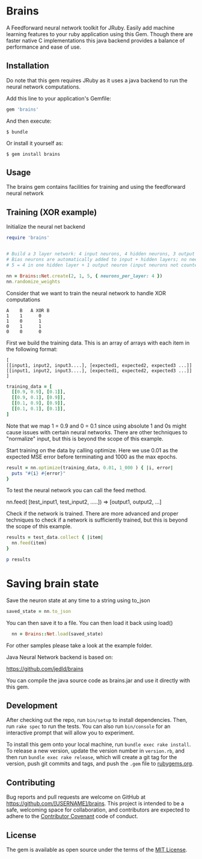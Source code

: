 # Brains

A Feedforward neural network toolkit for JRuby. Easily add machine learning features
to your ruby application using this Gem. Though there are faster native C implementations
this java backend provides a balance of performance and ease of use.

## Installation

Do note that this gem requires JRuby as it uses a java backend to run the neural network
computations.

Add this line to your application's Gemfile:

```ruby
gem 'brains'
```

And then execute:

    $ bundle

Or install it yourself as:

    $ gem install brains

## Usage

The brains gem contains facilities for training and using the feedforward neural network

Training (XOR example)
--------

Initialize the neural net backend

```ruby
require 'brains'


# Build a 3 layer network: 4 input neurons, 4 hidden neurons, 3 output neurons
# Bias neurons are automatically added to input + hidden layers; no need to specify these
# 5 = 4 in one hidden layer + 1 output neuron (input neurons not counted)

nn = Brains::Net.create(2, 1, 5, { neurons_per_layer: 4 })
nn.randomize_weights
```

Consider that we want to train the neural network to handle XOR computations

```
A    B   A XOR B
1    1      0
1    0      1
0    1      1
0    0      0
```

First we build the training data. This is an array of arrays with each item
in the following format:

```
[
[[input1, input2, input3....], [expected1, expected2, expected3 ...]]
[[input1, input2, input3....], [expected1, expected2, expected3 ...]]
]
```

```ruby
training_data = [
  [[0.9, 0.9], [0.1]],
  [[0.9, 0.1], [0.9]],
  [[0.1, 0.9], [0.9]],
  [[0.1, 0.1], [0.1]],
]
```
Note that we map 1 = 0.9 and 0 = 0.1 since using absolute 1 and 0s might cause
issues with certain neural networks. There are other techniques to "normalize"
input, but this is beyond the scope of this example.

Start training on the data by calling optimize. Here we use 0.01 as the expected
MSE error before terminating and 1000 as the max epochs.

```ruby
result = nn.optimize(training_data, 0.01, 1_000 ) { |i, error|
  puts "#{i} #{error}"
}
```

To test the neural network you can call the feed method.

nn.feed( [test_input1, test_input2, .....]) => [output1, output2, ...]

Check if the network is trained. There are more advanced and proper techniques to check if
a network is sufficiently trained, but this is beyond the scope of this example.

```ruby
results = test_data.collect { |item|
  nn.feed(item)
}

p results
```

Saving brain state
==================

Save the neuron state at any time to a string using to_json

```ruby
saved_state = nn.to_json
```

You can then save it to a file. You can then load it back using load()

```ruby
  nn = Brains::Net.load(saved_state)
```

For other samples please take a look at the example folder.

Java Neural Network backend is based on:

https://github.com/jedld/brains

You can compile the java source code as brains.jar and use it directly with this gem.

## Development

After checking out the repo, run `bin/setup` to install dependencies. Then, run `rake spec` to run the tests. You can also run `bin/console` for an interactive prompt that will allow you to experiment.

To install this gem onto your local machine, run `bundle exec rake install`. To release a new version, update the version number in `version.rb`, and then run `bundle exec rake release`, which will create a git tag for the version, push git commits and tags, and push the `.gem` file to [rubygems.org](https://rubygems.org).

## Contributing

Bug reports and pull requests are welcome on GitHub at https://github.com/[USERNAME]/brains. This project is intended to be a safe, welcoming space for collaboration, and contributors are expected to adhere to the [Contributor Covenant](http://contributor-covenant.org) code of conduct.


## License

The gem is available as open source under the terms of the [MIT License](http://opensource.org/licenses/MIT).
